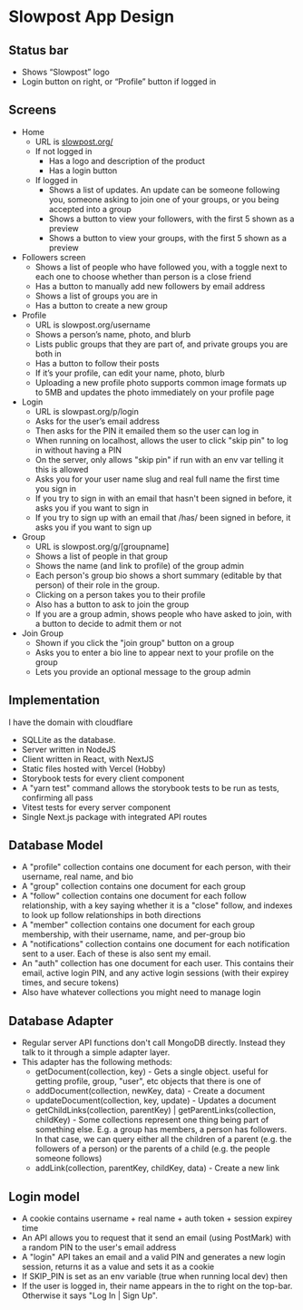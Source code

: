 # Slowpost App Design

## Status bar

* Shows “Slowpost” logo  
* Login button on right, or “Profile” button if logged in

## Screens

* Home  
  * URL is [slowpost.org/](http://slowpost.org/)  
  * If not logged in  
    * Has a logo and description of the product  
    * Has a login button  
  * If logged in  
    * Shows a list of updates. An update can be someone following you, someone asking to join one of your groups, or you being accepted into a group
    * Shows a button to view your followers, with the first 5 shown as a preview
    * Shows a button to view your groups, with the first 5 shown as a preview
* Followers screen
    * Shows a list of people who have followed you, with a toggle next to each one to choose whether than person is a close friend  
    * Has a button to manually add new followers by email address
    * Shows a list of groups you are in
    * Has a button to create a new group
* Profile
  * URL is slowpost.org/username
  * Shows a person’s name, photo, and blurb
  * Lists public groups that they are part of, and private groups you are both in
  * Has a button to follow their posts
  * If it’s your profile, can edit your name, photo, blurb
  * Uploading a new profile photo supports common image formats up to 5MB and updates the photo immediately on your profile page
* Login  
  * URL is slowpast.org/p/login  
  * Asks for the user’s email address  
  * Then asks for the PIN it emailed them so the user can log in  
  * When running on localhost, allows the user to click "skip pin" to log in without having a PIN
  * On the server, only allows "skip pin" if run with an env var telling it this is allowed
  * Asks you for your user name slug and real full name the first time you sign in
  * If you try to sign in with an email that hasn't been signed in before, it asks you if you want to sign in
  * If you try to sign up with an email that /has/ been signed in before, it asks you if you want to sign up
* Group  
  * URL is slowpost.org/g/\[groupname\]  
  * Shows a list of people in that group 
  * Shows the name (and link to profile) of the group admin
  * Each person's group bio shows a short summary (editable by that person) of their role in the group.
  * Clicking on a person takes you to their profile  
  * Also has a button to ask to join the group  
  * If you are a group admin, shows people who have asked to join, with a button to decide to admit them or not
* Join Group
  * Shown if you click the "join group" button on a group
  * Asks you to enter a bio line to appear next to your profile on the group
  * Lets you provide an optional message to the group admin


## Implementation

I have the domain with cloudflare

* SQLLite as the database.
* Server written in NodeJS
* Client written in React, with NextJS
* Static files hosted with Vercel (Hobby)
* Storybook tests for every client component
* A "yarn test" command allows the storybook tests to be run as tests, confirming all pass
* Vitest tests for every server component
* Single Next.js package with integrated API routes


## Database Model

* A "profile" collection contains one document for each person, with their username, real name, and bio
* A "group" collection contains one document for each group
* A "follow" collection contains one document for each follow relationship, with a key saying whether it is a "close" follow, and indexes to look up follow relationships in both directions
* A "member" collection contains one document for each group membership, with their username, name, and per-group bio
* A "notifications" collection contains one document for each notification sent to a user. Each of these is also sent my email.
* An "auth" collection has one document for each user. This contains their email, active login PIN, and any active login sessions (with their expirey times, and secure tokens)
* Also have whatever collections you might need to manage login


## Database Adapter

* Regular server API functions don't call MongoDB directly. Instead they talk to it through a simple adapter layer.
* This adapter has the following methods:
   * getDocument(collection, key) - Gets a single object. useful for getting profile, group, "user", etc objects that there is one of
   * addDocument(collection, newKey, data) - Create a document
   * updateDocument(collection, key, update) - Updates a document
   * getChildLinks(collection, parentKey) | getParentLinks(collection, childKey) - Some collections represent one thing being part of something else. E.g. a group has members, a person has followers. In that case, we can query either all the children of a parent (e.g. the followers of a person) or the parents of a child (e.g. the people someone follows)
   * addLink(collection, parentKey, childKey, data) - Create a new link
   

## Login model

* A cookie contains username + real name + auth token + session expirey time
* An API allows you to request that it send an email (using PostMark) with a random PIN to the user's email address
* A "login" API takes an email and a valid PIN and generates a new login session, returns it as a value and sets it as a cookie
* If SKIP_PIN is set as an env variable (true when running local dev) then 
* If the user is logged in, their name appears in the to right on the top-bar. Otherwise it says "Log In | Sign Up".


